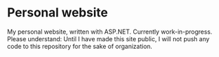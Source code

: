 # Personal website
My personal website, written with ASP.NET. Currently work-in-progress.
Please understand: Until I have made this site public, I will not push any code to this repository for the sake of organization.
